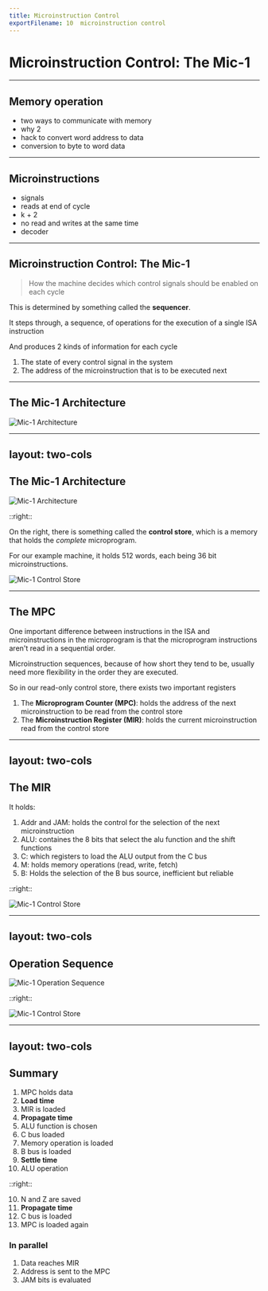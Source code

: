 ```yaml
---
title: Microinstruction Control
exportFilename: 10  microinstruction control
---
```


# Microinstruction Control: The Mic-1

---

## Memory operation
- two ways to communicate with memory
- why 2
- hack to convert word address to data
- conversion to byte to word data 

---

## Microinstructions

- signals
- reads at end of cycle
- k + 2
- no read and writes at the same time
- decoder

---

## Microinstruction Control: The Mic-1

> How the machine decides which control signals should be enabled on each cycle

This is determined by something called the **sequencer**.

It steps through, a sequence, of operations for the execution of a single ISA instruction

And produces 2 kinds of information for each cycle
1. The state of every control signal in the system
2. The address of the microinstruction that is to be executed next

---

## The Mic-1 Architecture

<img class="mx-auto rounded w-1/2" src="./images/day_10/fig1.png" alt="Mic-1 Architecture">

---
layout: two-cols
---

## The Mic-1 Architecture

<img class="mx-auto rounded w-3/4" src="./images/day_10/fig1.png" alt="Mic-1 Architecture">

::right::

On the right, there is something called the **control store**, which is a memory that holds the *complete* microprogram.

For our example machine, it holds 512 words, each being 36 bit microinstructions.

<img class="mx-auto rounded w-3/4" src="./images/day_10/fig2.png" alt="Mic-1 Control Store">

---

## The MPC

One important difference between instructions in the ISA and microinstructions in the microprogram is that the microprogram instructions aren't read in a sequential order.

Microinstruction sequences, because of how short they tend to be, usually need more flexibility in the order they are executed.

So in our read-only control store, there exists two important registers
1. The **Microprogram Counter (MPC)**: holds the address of the next microinstruction to be read from the control store
2. The **Microinstruction Register (MIR)**: holds the current microinstruction read from the control store


---
layout: two-cols
---

## The MIR

It holds:
1. Addr and JAM: holds the control for the selection of the next microinstruction
2. ALU: containes the 8 bits that select the alu function and the shift functions
3. C: which registers to load the ALU output from the C bus
4. M: holds memory operations (read, write, fetch)
5. B: Holds the selection of the B bus source, inefficient but reliable

::right::

<img class="mx-auto rounded w-3/4" src="./images/day_10/fig3.png" alt="Mic-1 Control Store">

---
layout: two-cols
---

## Operation Sequence

<img class="mx-auto rounded mt-4 w-95 " src="./images/day_10/fig4.png" alt="Mic-1 Operation Sequence">

::right::

<img class="mx-auto rounded" src="./images/day_10/fig5.png" alt="Mic-1 Control Store">

---
layout: two-cols
---

## Summary

1. MPC holds data
2. **Load time**
3. MIR is loaded
4. **Propagate time**
5. ALU function is chosen
6. C bus loaded
7. Memory operation is loaded
8. B bus is loaded
10. **Settle time**
9. ALU operation

::right::

10. N and Z are saved
11. **Propagate time**
12. C bus is loaded
13. MPC is loaded again

### In parallel

1. Data reaches MIR
2. Address is sent to the MPC
3. JAM bits is evaluated
